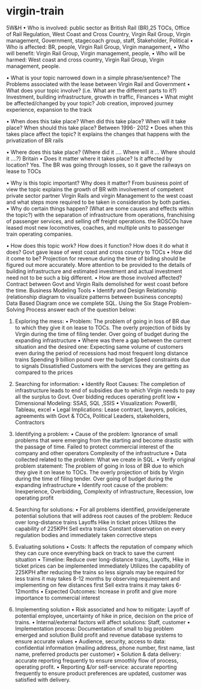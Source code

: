 # virgin-train
5W&H
•	Who is involved: public sector as British Rail (BR),25 TOCs, Office of Rail Regulation,
 West Coast and Cross Country, Virgin Rail Group, Virgin management, Government, stagecoach group, staff, Stakeholder, Political
•	Who is affected: BR, people, Virgin Rail Group, Virgin management,
•	Who will benefit: Virgin Rail Group, Virgin management, people,
•	Who will be harmed: West coast and cross country, Virgin Rail Group, Virgin management, people.

•	What is your topic narrowed down in a simple phrase/sentence? The Problems  associated with the lease between Virgin Rail and Government
•	What does your topic involve? (i.e. What are the different parts to it?) Investment, building infrastructure, growth in traffic, Finances
•	What might be affected/changed by your topic? Job creation, improved journey experience, expansion to the track

•	When does this take place? When did this take place? When will it take place? When should this take place? Between 1996- 2012 
•	Does when this takes place affect the topic? It explains the changes that happens with the privatization of BR rails

•	Where does this take place? (Where did it …. Where will it … Where should it ….?) Britain
•	Does it matter where it takes place? Is it affected by location?  Yes. The BR was going through losses, so it gave the railways on lease to TOCs 

•	Why is this topic important? Why does it matter? From business point of view the topic explains the growth of BR with involvement of competent private sector partner Virgin Rails and virgin Management to the west coast and what steps more required to be taken in consideration by both parties.
•	Why do certain things happen? (What are some causes and effects within the topic?) 
with the separation of infrastructure from operations, franchising of passenger services, and selling off freight operations. the ROSCOs have leased most new locomotives, coaches, and multiple units to passenger train operating companies.

•	How does this topic work? How does it function? How does it do what it does? Govt gave lease of west coast and cross country to TOCs 
•	How did it come to be? Projection for revenue during the time of biding should be figured out more accurately. More attention to be provided to the details of building infrastructure and estimated investment and actual investment need not to be such a big different.
•	How are those involved affected? Contract between Govt and Virgin Rails demolished for west coast before the time.
Business Modeling Tools
 • Identify and Design Relationship (relationship diagram to visualize patterns between business concepts) Data Based Diagram once we complete SQL. 
Using the Six Stage Problem-Solving Process answer each of the question below: 
1.	Exploring the mess: 
•	Problem: The problem of going in loss of BR due to which they give it on lease to TOCs. The overly projection of bids by Virgin during the time of filing tender.
Over going of budget during the expanding infrastructure
•	Where was there a gap between the current situation and the desired one: Expecting same volume of customers even during the period of recessions had most frequent long distance trains 
Spending 9 billion pound over the budget
Speed constraints due to signals
 Dissatisfied Customers with the services they are getting as compared to the prices

2.	Searching for information: 
•	Identify Root Causes: The completion of infrastructure leads to end of subsidies due to which Virgin needs to pay all the surplus to Govt. Over bidding reduces operating profit low
•	Dimensional Modeling: SSAS, SQL ,SSIS
•	Visualization: PowerBI, Tableau, excel 
•	Legal Implications: Lease contract, lawyers, policies, agreements with Govt & TOCs, Political Leaders, stakeholders, Contractors

3.	Identifying a problem: 
•	Cause of the problem: Ignorance of small problems that were emerging from the starting and become drastic with the passage of time.
Failed to protect commercial interest of the company and other operators
Complexity of the infrastructure
•	Data collected related to the problem: What we create in SQL. 
•	Verify original problem statement: The problem of going in loss of BR due to which they give it on lease to TOCs. 
The overly projection of bids by Virgin during the time of filing tender.
Over going of budget during the expanding infrastructure
•	Identify root cause of the problem: Inexperience, Overbidding, Complexity of infrastructure, Recession, low operating profit

4.	Searching for solutions: 
•	For all problems identified, provide/generate potential solutions that will address root causes of the problem: 
Reduce over long-distance trains
Layoffs
Hike in ticket prices
Utilizes the capability of 225KPH
Sell extra trains 
Constant observation on every regulation bodies and immediately taken corrective steps

5.	Evaluating solutions
•	Costs: It affects the reputation of company which they can cure once everything back on track to save the current situation
•	Timeline: Reduce over long-distance trains, Layoffs, Hike in ticket prices can be implemented immediately
Utilizes the capability of 225KPH after reducing the trains so less signals may be required for less trains it may takes 8-12 months by observing requirement and implementing on few distances first
Sell extra trains it may takes 6-12months
•	Expected Outcomes: Increase in profit and give more importance to commercial interest


6.	Implementing solution 
•	Risk associated and how to mitigate: Layoff of potential employee, uncertainty of hike in price, decision on the price of trains.
•	Internal/external factors will affect solutions: Staff, customer 
•	Implementation process: Documentation of small to big problem emerged and solution 
Build profit and revenue database systems to ensure accurate values
•	Audience, security, access to data: confidential information (mailing address, phone number, first name, last name, preferred products per customer) 
•	Solution & data delivery: accurate reporting frequently to ensure smoothly flow of process, operating profit.
•	Reporting &/or self-service: accurate reporting frequently to ensure product preferences are updated, customer was satisfied with delivery.




	




	






